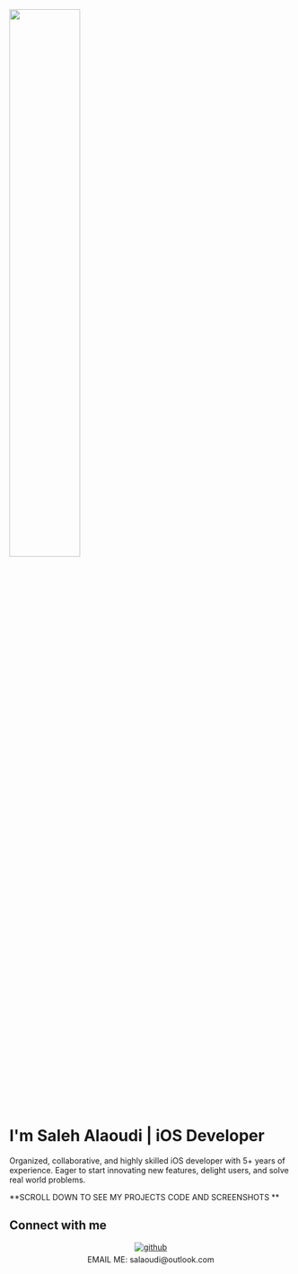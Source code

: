 


  



  

 <img src="https://rishavanand.github.io/static/images/greetings.gif" align="center" style="width: 50%" /> 
 
 
     
    
     
  <h1>I'm Saleh Alaoudi | iOS Developer</h1>  
       
   
Organized, collaborative, and highly skilled iOS developer with 5+ years of  
experience. Eager to start innovating new features, delight users,
and solve real world problems.
         

  

**SCROLL DOWN TO SEE MY PROJECTS CODE AND SCREENSHOTS ** 



## Connect with me  
<div align="center">
<a href="https://github.com/salaoudi" target="_blank">
<img src=https://img.shields.io/badge/github-%2324292e.svg?&style=for-the-badge&logo=github&logoColor=white alt=github style="margin-bottom: 5px;" />
</a>  
</div>  
 <div align="center">
  EMAIL ME: salaoudi@outlook.com
</div>



